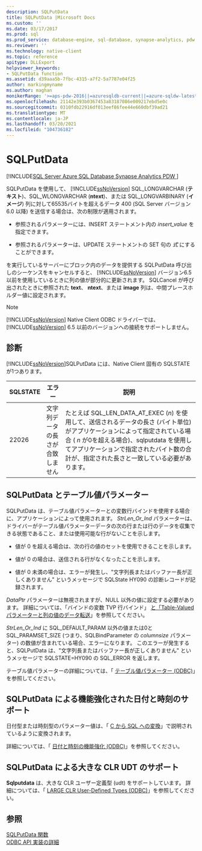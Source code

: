 ```yaml
---
description: SQLPutData
title: SQLPutData |Microsoft Docs
ms.custom: ''
ms.date: 03/17/2017
ms.prod: sql
ms.prod_service: database-engine, sql-database, synapse-analytics, pdw
ms.reviewer: ''
ms.technology: native-client
ms.topic: reference
apitype: DLLExport
helpviewer_keywords:
- SQLPutData function
ms.assetid: d39aaa5b-7fbc-4315-a7f2-5a7787e04f25
author: markingmyname
ms.author: maghan
monikerRange: '>=aps-pdw-2016||=azuresqldb-current||=azure-sqldw-latest||>=sql-server-2016||>=sql-server-linux-2017||=azuresqldb-mi-current'
ms.openlocfilehash: 21142e393b0367453a83187086e009217ebd5e0c
ms.sourcegitcommit: 0310fdb22916df013eef86fee44e660dbf39ad21
ms.translationtype: MT
ms.contentlocale: ja-JP
ms.lasthandoff: 03/20/2021
ms.locfileid: "104736182"
---
```

# <a name="sqlputdata"></a>SQLPutData
[!INCLUDE[SQL Server Azure SQL Database Synapse Analytics PDW ](../../includes/applies-to-version/sql-asdb-asdbmi-asa-pdw.md)]

  SQLPutData を使用して、 [!INCLUDE[ssNoVersion](../../includes/ssnoversion-md.md)] SQL_LONGVARCHAR (**テキスト**)、SQL_WLONGVARCHAR (**ntext**)、または SQL_LONGVARBINARY (**イメージ**) 列に対して65535バイトを超えるデータ 400 (SQL Server バージョン6.0 以降) を送信する場合は、次の制限が適用されます。  
  
-   参照されるパラメーターには、INSERT ステートメント内の *insert_value* を指定できます。  
  
-   参照されるパラメーターは、UPDATE ステートメントの SET 句の *式* にすることができます。  
  
 を実行しているサーバーにブロック内のデータを提供する SQLPutData 呼び出しのシーケンスをキャンセルすると、 [!INCLUDE[ssNoVersion](../../includes/ssnoversion-md.md)] バージョン6.5 以前を使用しているときに列の値が部分的に更新されます。 SQLCancel が呼び出されたときに参照された **text**、 **ntext**、または **image** 列は、中間プレースホルダー値に設定されます。  
  
> [!NOTE]  
>  [!INCLUDE[ssNoVersion](../../includes/ssnoversion-md.md)] Native Client ODBC ドライバーでは、[!INCLUDE[ssNoVersion](../../includes/ssnoversion-md.md)] 6.5 以前のバージョンへの接続をサポートしません。  
  
## <a name="diagnostics"></a>診断  
 [!INCLUDE[ssNoVersion](../../includes/ssnoversion-md.md)]SQLPutData には、Native Client 固有の SQLSTATE が1つあります。  
  
|SQLSTATE|エラー|説明|  
|--------------|-----------|-----------------|  
|22026|文字列データの長さが合致しません|たとえば SQL_LEN_DATA_AT_EXEC (*n*) を使用して、送信されるデータの長さ (バイト単位) がアプリケーションによって指定されている場合 ( *n* が0を超える場合)、sqlputdata を使用してアプリケーションで指定されたバイト数の合計が、指定された長さと一致している必要があります。|  
  
## <a name="sqlputdata-and-table-valued-parameters"></a>SQLPutData とテーブル値パラメーター  
 SQLPutData は、テーブル値パラメーターとの変数行バインドを使用する場合に、アプリケーションによって使用されます。 *StrLen_Or_Ind* パラメーターは、ドライバーがテーブル値パラメーターデータの次の行または行のデータを収集できる状態であること、または使用可能な行がないことを示します。  
  
-   値が 0 を超える場合は、次の行の値のセットを使用できることを示します。  
  
-   値が 0 の場合は、送信される行がなくなったことを示します。  
  
-   値が 0 未満の場合は、エラーが発生し、"文字列長またはバッファー長が正しくありません" というメッセージで SQLState HY090 の診断レコードが記録されます。  
  
 *DataPtr* パラメーターは無視されますが、NULL 以外の値に設定する必要があります。 詳細については、「バインドの変数 TVP 行バインド」 [と「Table-Valued パラメーターと列の値のデータ転送](../../relational-databases/native-client-odbc-table-valued-parameters/binding-and-data-transfer-of-table-valued-parameters-and-column-values.md)」を参照してください。  
  
 *StrLen_Or_Ind* に SQL_DEFAULT_PARAM 以外の値または0と SQL_PARAMSET_SIZE (つまり、SQLBindParameter の *columnsize* パラメーター) の数値が含まれている場合、エラーになります。 このエラーが発生すると、SQLPutData は、"文字列長またはバッファー長が正しくありません" というメッセージで SQLSTATE=HY090 の SQL_ERROR を返します。  
  
 テーブル値パラメーターの詳細については、「 [テーブル値パラメーター &#40;ODBC&#41;](../../relational-databases/native-client-odbc-table-valued-parameters/table-valued-parameters-odbc.md)」を参照してください。  
  
## <a name="sqlputdata-support-for-enhanced-date-and-time-features"></a>SQLPutData による機能強化された日付と時刻のサポート  
 日付型または時刻型のパラメーター値は、「 [C から SQL への変換](../../relational-databases/native-client-odbc-date-time/datetime-data-type-conversions-from-c-to-sql.md)」で説明されているように変換されます。  
  
 詳細については、「 [日付と時刻の機能強化 &#40;ODBC&#41;](../../relational-databases/native-client-odbc-date-time/date-and-time-improvements-odbc.md)」を参照してください。  
  
## <a name="sqlputdata-support-for-large-clr-udts"></a>SQLPutData による大きな CLR UDT のサポート  
 **Sqlputdata** は、大きな CLR ユーザー定義型 (udt) をサポートしています。 詳細については、「 [LARGE CLR User-Defined Types &#40;ODBC&#41;](../../relational-databases/native-client/odbc/large-clr-user-defined-types-odbc.md)」を参照してください。  
  
## <a name="see-also"></a>参照  
 [SQLPutData 関数](../../odbc/reference/syntax/sqlputdata-function.md)   
 [ODBC API 実装の詳細](../../relational-databases/native-client-odbc-api/odbc-api-implementation-details.md)  
  
